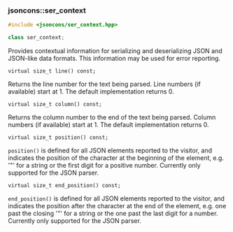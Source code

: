 ### jsoncons::ser_context

```c++
#include <jsoncons/ser_context.hpp>

class ser_context;
```

Provides contextual information for serializing and deserializing JSON and JSON-like data formats.
This information may be used for error reporting.

    virtual size_t line() const;
Returns the line number for the text being parsed.
Line numbers (if available) start at 1. The default implementation returns 0.

    virtual size_t column() const;
Returns the column number to the end of the text being parsed.
Column numbers (if available) start at 1. The default implementation returns 0.

    virtual size_t position() const;
`position()` is defined for all JSON elements reported to the visitor, and indicates
the position of the character at the beginning of the element, e.g. '"' for a string
or the first digit for a positive number.
Currently only supported for the JSON parser.

    virtual size_t end_position() const;
`end_position()` is defined for all JSON elements reported to the visitor, and indicates
the position after the character at the end of the element, e.g. one past the closing '"' for a string
or the one past the last digit for a number.
Currently only supported for the JSON parser.
